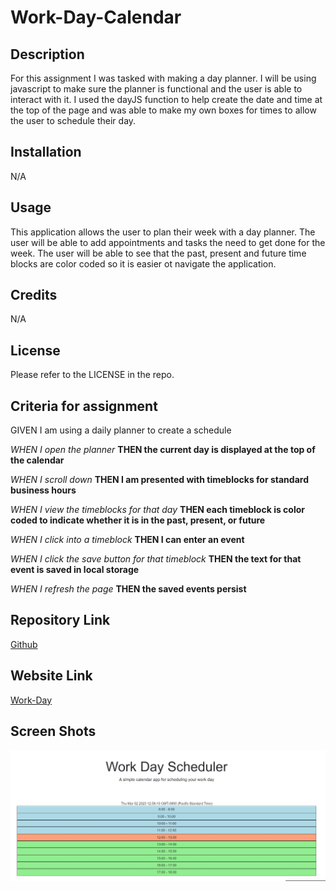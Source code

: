 # Work-Day-Calendar

## Description

For this assignment I was tasked with making a day planner. I will be using javascript to make sure the planner is functional and the user is able to interact with it. I used the dayJS function to help create the date and time at the top of the page and was able to make my own boxes for times to allow the user to schedule their day.

## Installation

N/A

## Usage

This application allows the user to plan their week with a day planner. The user will be able to add appointments and tasks the need to get done for the week. The user will be able to see that the past, present and future time blocks are color coded so it is easier ot navigate the application. 

## Credits

N/A

## License

Please refer to the LICENSE in the repo.

## Criteria for assignment

GIVEN I am using a daily planner to create a schedule

*WHEN I open the planner*
**THEN the current day is displayed at the top of the calendar**

*WHEN I scroll down*
**THEN I am presented with timeblocks for standard business hours**

*WHEN I view the timeblocks for that day*
**THEN each timeblock is color coded to indicate whether it is in the past, present, or future**

*WHEN I click into a timeblock*
**THEN I can enter an event**

*WHEN I click the save button for that timeblock*
**THEN the text for that event is saved in local storage**

*WHEN I refresh the page*
**THEN the saved events persist**

## Repository Link

[Github](https://github.com/PintoDrop/Work-Day)

## Website Link

[Work-Day]( )

## Screen Shots

![Deployed Website](./assets/Images/screenshot.JPG)